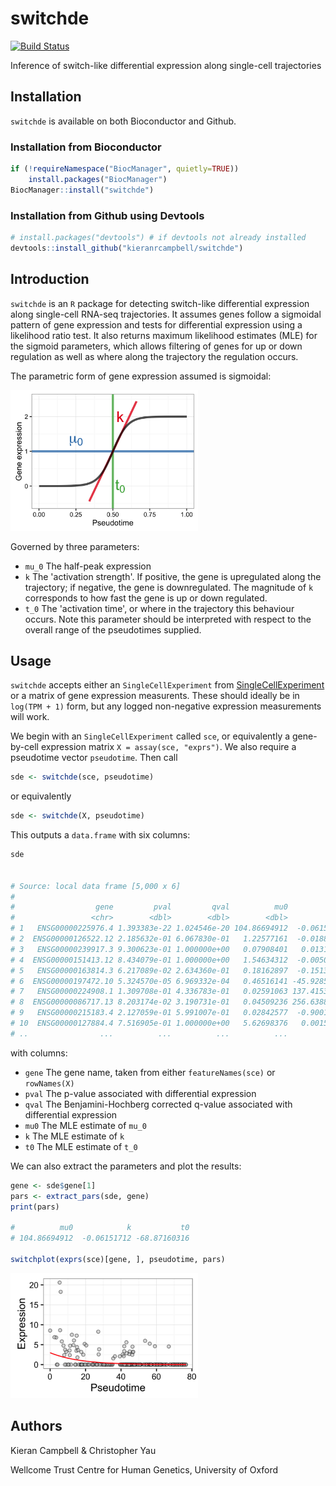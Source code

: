 
# switchde

[![Build Status](https://travis-ci.org/kieranrcampbell/switchde.svg?branch=master)](https://travis-ci.org/kieranrcampbell/switchde)

Inference of switch-like differential expression along single-cell trajectories

## Installation

`switchde` is available on both Bioconductor and Github.

### Installation from Bioconductor

```r
if (!requireNamespace("BiocManager", quietly=TRUE))
    install.packages("BiocManager")
BiocManager::install("switchde")
```

### Installation from Github using Devtools

```r
# install.packages("devtools") # if devtools not already installed
devtools::install_github("kieranrcampbell/switchde")
```

## Introduction

`switchde` is an `R` package for detecting switch-like differential expression along single-cell RNA-seq trajectories. It assumes genes follow a sigmoidal pattern of gene expression and tests for differential expression using a likelihood ratio test. It also returns maximum likelihood estimates (MLE) for the sigmoid parameters, which allows filtering of genes for up or down regulation as well as where along the trajectory the regulation occurs.

The parametric form of gene expression assumed is sigmoidal:

<img src="inst/example_sigmoid.png" width="300"/>

Governed by three parameters:

* `mu_0` The half-peak expression
* `k` The 'activation strength'. If positive, the gene is upregulated along the trajectory; if negative, the gene is downregulated. The magnitude of `k` corresponds to how fast the gene is up or down regulated.
* `t_0` The 'activation time', or where in the trajectory this behaviour occurs. Note this parameter should be interpreted with respect to the overall range of the pseudotimes supplied.

## Usage

`switchde` accepts either an `SingleCellExperiment` from [SingleCellExperiment](https://github.com/drisso/SingleCellExperiment) or a matrix of gene expression measurents. These should ideally be in `log(TPM + 1)` form, but any logged non-negative expression measurements will work.

We begin with an `SingleCellExperiment` called `sce`, or equivalently a gene-by-cell expression matrix `X = assay(sce, "exprs")`. We also require a pseudotime vector `pseudotime`. Then call

```r
sde <- switchde(sce, pseudotime)
```

or equivalently 

```r
sde <- switchde(X, pseudotime)
```

This outputs a `data.frame` with six columns:

```r
sde


# Source: local data frame [5,000 x 6]
# 
#                  gene         pval         qval          mu0             k        t0
#                 <chr>        <dbl>        <dbl>        <dbl>         <dbl>     <dbl>
# 1   ENSG00000225976.4 1.393383e-22 1.024546e-20 104.86694912  -0.061517122 -68.87160
# 2  ENSG00000126522.12 2.185632e-01 6.067830e-01   1.22577161  -0.018819499  45.04442
# 3   ENSG00000239917.3 9.300623e-01 1.000000e+00   0.07908401   0.013177035  45.04440
# 4  ENSG00000151413.12 8.434079e-01 1.000000e+00   1.54634312  -0.005008349  45.04431
# 5   ENSG00000163814.3 6.217089e-02 2.634360e-01   0.18162897  -0.151326785  47.80757
# 6  ENSG00000197472.10 5.324570e-05 6.969332e-04   0.46516141 -45.928518652  23.94368
# 7   ENSG00000224908.1 1.309708e-01 4.336783e-01   0.02591063 137.415319733  60.60278
# 8  ENSG00000086717.13 8.203174e-02 3.190731e-01   0.04509236 256.638830394  49.59851
# 9   ENSG00000215183.4 2.127059e-01 5.991007e-01   0.02842577  -0.900165012  46.86811
# 10  ENSG00000127884.4 7.516905e-01 1.000000e+00   5.62698376   0.001580912  45.04440
# ..                ...          ...          ...          ...           ...       ...
```

with columns:

* `gene` The gene name, taken from either `featureNames(sce)` or `rowNames(X)`
* `pval` The p-value associated with differential expression
* `qval` The Benjamini-Hochberg corrected q-value associated with differential expression
* `mu0` The MLE estimate of `mu_0`
* `k` The MLE estimate of `k`
* `t0` The MLE estimate of `t_0`

We can also extract the parameters and plot the results:

```r
gene <- sde$gene[1]
pars <- extract_pars(sde, gene)
print(pars)

#          mu0            k           t0 
# 104.86694912  -0.06151712 -68.87160316 

switchplot(exprs(sce)[gene, ], pseudotime, pars)
```

<img src="inst/example.png" width="300"/>

## Authors

Kieran Campbell & Christopher Yau

Wellcome Trust Centre for Human Genetics, University of Oxford


